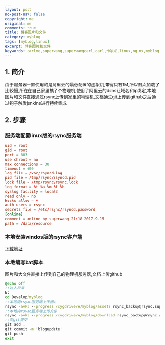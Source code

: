 ```yaml
---
layout: post
no-post-nav: false 
copyright: me
original: me
comments: true
title: 博客图片和文件
category: myblog
tags: [myblog,linux]
excerpt: 博客图片和文件
keywords: carlme,superwang,superwangcarl,carl,卡尔米,linux,nginx,myblog
---
```


## 1. 简介

由于服务器一直使用的是阿里云的最低配置的虚拟机,带宽只有1M,所以图片加载了比较慢,所在在自己家里搞了个物理机,使用了阿里云的ddns让域名和ip绑定,本地图片和文件直接通过rsync上传到家里的物理机,文档通过git上传到github之后通过钩子触发jenkins进行持续集成

## 2. 步骤

### 服务端配置linux版的rsync服务端

```conf
uid = root
gid = root
port = 803
use chroot = no
max connections = 30
timeout = 600
log file = /var/rsyncd.log
pid file = /tmp/rsync/rsyncd.pid
lock file = /tmp/rsync/rsync.lock
log format = %t %a %m %f %b
syslog facility = local3
read only = no
hosts allow = *
auth users = rsync
secrets file = /etc/rsync/rsyncd.password
[online]
comment = online by superwang 21:18 2017-9-15
path = /data/resource
```

### 本地安装windos版的rsync客户端

[下载地址]({{site.cdn}}download/cwRsync_4.1.0_Installer.exe)

### 本地编写bat脚本

图片和大文件直接上传到自己的物理机服务器,文档上传github

```bat
@echo off
::进入目录
E:
cd Develop/myblog
::本地向rsync服务端上传图片
rsync -avPz --progress /cygdrive/e/myblog/assets rsync_backup@rsync.superang.xin::online --delete --password-file=/cygdrive/e/rsync/rsync.password --port=803 --delete
::本地向rsync服务端上传文件
rsync -avPz --progress /cygdrive/e/myblog/download rsync_backup@rsync.superang.xin::online --delete --password-file=/cygdrive/e/rsync/rsync.password --port=803 --delete
::向git提交
git add .
git commit -m 'blogupdate' 
git push
exit 
```



